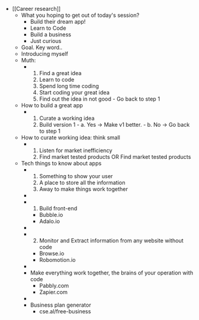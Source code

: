 - [[Career research]]
	- What you hoping to get out of today's session?
		- Build their dream app!
		- Learn to Code
		- Build a business
		- Just curious
	- Goal. Key word..
	- Introducing myself
	- Muth:
		- 1. Find a great idea
		  2. Learn to code
		  3. Spend long time coding
		  4. Start coding your great idea
		  5. Find out the idea in not good - Go back to step 1
	- How to build a great app
		- 1. Curate a working idea
		  2. Build version 1 - a. Yes -> Make v1 better. - b. No -> Go back to step 1
	- How to curate working idea: think small
		- 1. Listen for market inefficiency 
		  2. Find market tested products OR Find market tested products
	- Tech things to know about apps
		- 1. Something to show your user
		  2. A place to store all the information
		  3. Away to make things work together
		-
		- 1. Build front-end
			- Bubble.io
			- Adalo.io
		-
		- 2. Monitor and Extract information from any website without code
			- Browse.io
			- Robomotion.io
		-
		- Make everything work together, the brains of your operation with code
			- Pabbly.com
			- Zapier.com
		-
		- Business plan generator
			- cse.al/free-business